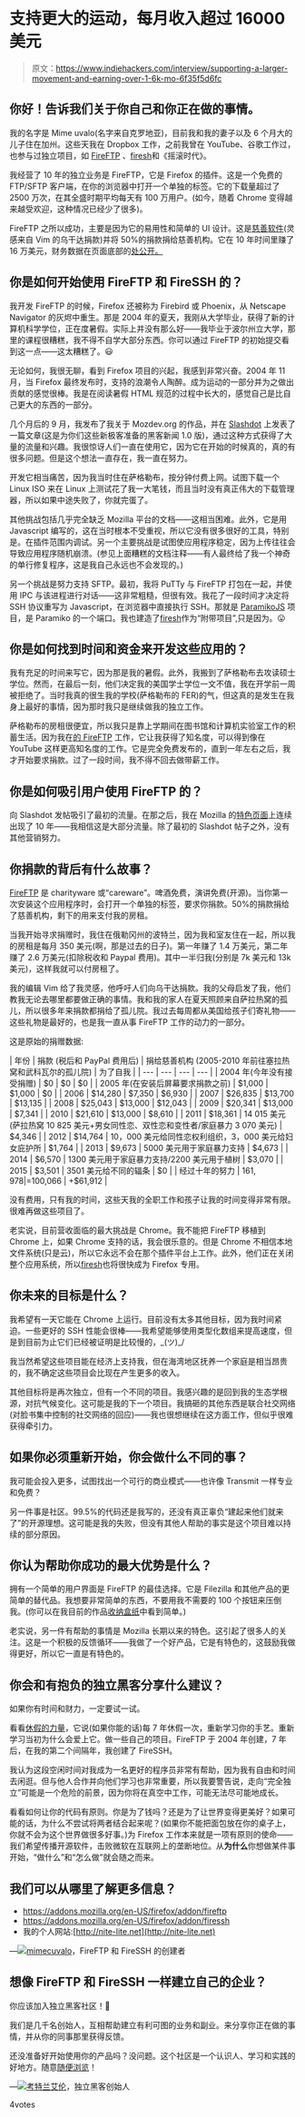 # 支持更大的运动，每月收入超过 16000 美元

> 原文：<https://www.indiehackers.com/interview/supporting-a-larger-movement-and-earning-over-1-6k-mo-6f35f5d6fc>

## 你好！告诉我们关于你自己和你正在做的事情。

我的名字是 Mime uvalo(名字来自克罗地亚)，目前我和我的妻子以及 6 个月大的儿子住在加州。这些天我在 Dropbox 工作，之前我曾在 YouTube、谷歌工作过，也参与过独立项目，如 [FireFTP](https://addons.mozilla.org/en-US/firefox/addon/fireftp) 、[firesh](https://addons.mozilla.org/en-US/firefox/addon/firessh)和《摇滚时代》。

我经营了 10 年的独立业务是 FireFTP，它是 Firefox 的插件。这是一个免费的 FTP/SFTP 客户端，在你的浏览器中打开一个单独的标签。它的下载量超过了 2500 万次，在其全盛时期平均每天有 100 万用户。(如今，随着 Chrome 变得越来越受欢迎，这种情况已经少了很多)。

FireFTP 之所以成功，主要是因为它的易用性和简单的 UI 设计。这是[慈善软件](https://en.wikipedia.org/wiki/Careware)(灵感来自 Vim 的乌干达捐款)并将 50%的捐款捐给慈善机构。它在 10 年时间里赚了 16 万美元，财务数据在页面底部的[处公开。](http://fireftp.net/donate.html)

## 你是如何开始使用 FireFTP 和 FireSSH 的？

我开发 FireFTP 的时候，Firefox 还被称为 Firebird 或 Phoenix，从 Netscape Navigator 的灰烬中重生。那是 2004 年的夏天，我刚从大学毕业，获得了新的计算机科学学位，正在度暑假。实际上并没有那么好——我毕业于波尔州立大学，那里的课程很糟糕，我不得不自学大部分东西。你可以通过 FireFTP 的初始提交看到这一点——这太糟糕了。😃

无论如何，我很无聊，看到 Firefox 项目的兴起，我感到非常兴奋。2004 年 11 月，当 Firefox 最终发布时，支持的浪潮令人陶醉。成为运动的一部分并为之做出贡献的感觉很棒。我是在阅读暑假 HTML 规范的过程中长大的，感觉自己是比自己更大的东西的一部分。

几个月后的 9 月，我发布了我关于 Mozdev.org 的作品，并在 [Slashdot](https://developers.slashdot.org/story/04/09/25/1730243/ftp-client-for-firefox?sdsrc=next) 上发表了一篇文章(这是为你们这些新极客准备的黑客新闻 1.0 版)，通过这种方式获得了大量的流量和兴趣。我很惊讶人们一直在使用它，因为它在开始的时候真的，真的有很多问题。但是这个想法一直存在，我一直在努力。

开发它相当痛苦，因为我当时住在萨格勒布，按分钟付费上网。试图下载一个 Linux ISO 来在 Linux 上测试花了我一大笔钱，而且当时没有真正伟大的下载管理器，所以如果中途失败了，你就完蛋了。

其他挑战包括几乎完全缺乏 Mozilla 平台的文档——这相当困难。此外，它是用 Javascript 编写的，这在当时根本不受重视，所以它没有很多很好的工具，特别是。在插件范围内调试。另一个主要挑战是试图使应用程序稳定，因为上传往往会导致应用程序随机崩溃。(参见上面糟糕的文档注释——有人最终给了我一个神奇的单行修复程序，这是我自己永远也不会发现的。)

另一个挑战是努力支持 SFTP。最初，我将 PuTTy 与 FireFTP 打包在一起，并使用 IPC 与该进程进行对话——这非常粗糙，但很有效。我花了一段时间才决定将 SSH 协议重写为 Javascript，在浏览器中直接执行 SSH。那就是 [ParamikoJS](https://github.com/mimecuvalo/paramikojs) 项目，是 Paramiko 的一个端口。我也建造了[firesh](https://addons.mozilla.org/en-US/firefox/addon/firessh)作为“附带项目”,只是因为。😛

## 你是如何找到时间和资金来开发这些应用的？

我有充足的时间来写它，因为那是我的暑假。此外，我搬到了萨格勒布去攻读硕士学位。然而，在最后一刻，他们决定我的美国学士学位一文不值，我在开学前一周被拒绝了。当时我真的很生我的学校(萨格勒布的 FER)的气，但这真的是发生在我身上最好的事情，因为那时我只是继续做我的独立工作。

萨格勒布的房租很便宜，所以我只是靠上学期间在图书馆和计算机实验室工作的积蓄生活。因为我在[的 FireFTP](https://addons.mozilla.org/en-US/firefox/addon/fireftp) 工作，它让我获得了知名度，可以得到像在 YouTube 这样更高知名度的工作。它是完全免费发布的，直到一年左右之后，我才开始要求捐款。过了一段时间，我不得不回去做带薪工作。

## 你是如何吸引用户使用 FireFTP 的？

向 Slashdot 发帖吸引了最初的流量。在那之后，我在 Mozilla 的[特色页面](https://addons.mozilla.org/en-us/firefox/extensions/)上连续出现了 10 年——我相信这是大部分流量。除了最初的 Slashdot 帖子之外，没有其他营销努力。

## 你捐款的背后有什么故事？

[FireFTP](https://addons.mozilla.org/en-US/firefox/addon/fireftp) 是 charityware 或“careware”。啤酒免费，演讲免费(开源)。当你第一次安装这个应用程序时，会打开一个单独的标签，要求你捐款。50%的捐款捐给了慈善机构，剩下的用来支付我的房租。

当我开始寻求捐赠时，我住在俄勒冈州的波特兰，因为我和室友住在一起，所以我的房租是每月 350 美元(啊，那是过去的日子)。第一年赚了 1.4 万美元，第二年赚了 2.6 万美元(扣除税收和 Paypal 费用)。其中一半归我(分别是 7k 美元和 13k 美元)，这样我就可以付房租了。

我的编辑 Vim 给了我灵感，他呼吁人们向乌干达捐款。我的父母启发了我，他们教我无论去哪里都要做正确的事情。我和我的家人在夏天照顾来自萨拉热窝的孤儿，所以很多年来捐款都捐给了孤儿院。我过去每周都从美国给孩子们寄礼物——这些礼物是最好的，也是我一直从事 FireFTP 工作的动力的一部分。

这是原始的捐赠数据:

| 
年份 | 捐款
(税后和 PayPal 费用后) | 捐给慈善机构
(2005-2010 年前往塞拉热窝和武科瓦尔的孤儿院) | 
为了自我 |
| --- | --- | --- | --- |
| 2004 年(今年没有接受捐赠) | $0 | $0 | $0 |
| 2005 年(在安装后屏幕要求捐款之前) | $1,000 | $1,000 | $0 |
| 2006 | $14,280 | $7,350 | $6,930 |
| 2007 | $26,835 | $13,700 | $13,135 |
| 2008 | $25,043 | $13,000 | $12,043 |
| 2009 | $20,341 | $13,000 | $7,341 |
| 2010 | $21,610 | $13,000 | $8,610 |
| 2011 | $18,361 | 14 015 美元(萨拉热窝 10 825 美元+男女同性恋、双性恋和变性者/家庭暴力 3 070 美元) | $4,346 |
| 2012 | $14,764 | 10，000 美元给同性恋权利组织，3，000 美元给妇女庇护所 | $1,764 |
| 2013 | $9,673 | 5000 美元用于家庭暴力支持 | $4,673 |
| 2014 | $6,570 | 1300 美元用于家庭暴力支持/2200 美元用于植树 | $3,070 |
| 2015 | $3,501 | 3501 美元给不同的辐条 | $0 |
| 经过十年的努力 | $161,978 | =$100,066 | +$61,912 |

没有费用，只有我的时间，这些天我的全职工作和孩子让我的时间变得非常有限。很难再做这些项目了。

老实说，目前营收面临的最大挑战是 Chrome。我不能把 FireFTP 移植到 Chrome 上，如果 Chrome 支持的话，我会很乐意的。但是 Chrome 不相信本地文件系统(只是云)，所以它永远不会在那个插件平台上工作。此外，他们正在关闭整个应用系统，所以[firesh](https://addons.mozilla.org/en-US/firefox/addon/firessh)也将很快成为 Firefox 专用。

## 你未来的目标是什么？

我希望有一天它能在 Chrome 上运行。目前没有太多其他目标，因为我时间紧迫。一些更好的 SSH 性能会很棒——我希望能够使用类型化数组来提高速度，但是到目前为止它们已经被证明是比较慢的，\_(ツ)_/

我当然希望这些项目能在经济上支持我，但在海湾地区抚养一个家庭是相当昂贵的，我不确定这些项目会比现在产生更多的收入。

其他目标将是再次独立，但有一个不同的项目。我感兴趣的是回到我的生态学根源，对抗气候变化。这可能是我的下一个项目。我搞砸的其他东西是联合社交网络(对脸书集中控制的社交网络的回应)——我也很想继续在这方面工作，但似乎很难获得牵引力。

## 如果你必须重新开始，你会做什么不同的事？

我可能会投入更多，试图找出一个可行的商业模式——也许像 Transmit 一样专业和免费？

另一件事是社区。99.5%的代码还是我写的，还没有真正辜负“建起来他们就来了”的开源理想。这可能是我的失败，但没有其他人帮助的事实是这个项目难以持续的部分原因。

## 你认为帮助你成功的最大优势是什么？

拥有一个简单的用户界面是 FireFTP 的最佳选择。它是 Filezilla 和其他产品的更简单的替代品。我想要非常简单的东西，不要用我不需要的 100 个按钮来压倒我。(你可以在我目前的作品[收纳盒纸](https://paper.dropbox.com)中看到简单。)

老实说，另一件有帮助的事情是 Mozilla 长期以来的特色。这引起了很多人的关注。这是一个积极的反馈循环——我做了一个好产品，它是有特色的，这鼓励我做得更好，所以它一直是有特色的。

## 你会和有抱负的独立黑客分享什么建议？

如果你有时间和财力，一定要试一试。

看看[休假的力量](https://www.ted.com/talks/stefan_sagmeister_the_power_of_time_off)，它说(如果你能的话)每 7 年休假一次，重新学习你的手艺。重新学习当初为什么会爱上它。做一些自己的项目。FireFTP 于 2004 年创建，7 年后，在我的第二个间隔年，我创建了 FireSSH。

我认为这段空闲时间对我成为一名更好的程序员非常有帮助，因为我有自由和时间去闲逛。但与他人合作并向他们学习也非常重要，所以我要警告说，走向“完全独立”可能是一个危险的前景，因为你将在真空中工作，可能无法尽可能地成长。

看看如何让你的代码有原则。你是为了钱吗？还是为了让世界变得更美好？如果可能的话，为什么不尝试将两者结合起来呢？(如果你不能把面包放在你的桌子上，你就不会为这个世界做很多好事。)为 Firefox 工作本来就是一项有原则的使命——我们希望传播开源软件，击败微软在互联网上的垄断地位。从**为什么**你想做某件事开始，“做什么”和“怎么做”就会随之而来。

## 我们可以从哪里了解更多信息？

*   https://addons.mozilla.org/en-US/firefox/addon/fireftp
*   https://addons.mozilla.org/en-US/firefox/addon/firessh
*   我的个人网站:[http://nite-lite.net](http://nite-lite.net)

—[<picture id="ember8100314" class="user-avatar ember-view user-link__avatar">![](img/82bd3bb4769a3aa1cd13889ee7c0fa91.png)</picture>mimecuvalo](/mimecuvalo?id=TnJy71rJqZPXggc6vyCaNmWnRJS2)，FireFTP 和 FireSSH 的创建者

## 想像 FireFTP 和 FireSSH 一样建立自己的企业？

你应该加入独立黑客社区！🤗

我们是几千名创始人，互相帮助建立有利可图的业务和副业。来分享你正在做的事情，并从你的同事那里获得反馈。

还没准备好开始使用你的产品吗？没问题。这个社区是一个认识人、学习和实践的好地方。随意[随便浏览](/)！

—[<picture id="ember8100319" class="user-avatar ember-view user-link__avatar">![](img/82bd3bb4769a3aa1cd13889ee7c0fa91.png)</picture>考特兰艾伦](/csallen?id=ibTLPyjwVebnZjMGKvz6ztarnuV2)，独立黑客创始人

4votes
